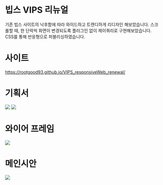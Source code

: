 # 빕스 VIPS 리뉴얼
기존 빕스 사이트의 낙후함에 따라 와이드하고 트렌디하게 리디자인 해보았습니다. 스크롤할 때, 한 단락씩 화면이 변경되도록 플러그인 없이 제이쿼리로 구현해보았습니다.
CSS를 통해 반응형으로 퍼블리싱하였습니다.

# 사이트
<a href="https://rootgood93.github.io/VIPS_responsiveWeb_renewal/">https://rootgood93.github.io/VIPS_responsiveWeb_renewal/</a>

# 기획서
<img src="https://user-images.githubusercontent.com/108649544/188542889-292ebbb3-c8ec-49f2-8c16-b5427d020057.jpg"/>
<img src="https://user-images.githubusercontent.com/108649544/188542892-990178a6-2cbf-4663-8dce-7c3b89d896eb.jpg"/>

# 와이어 프레임
<img src="https://user-images.githubusercontent.com/108649544/188543506-a3a0a565-028a-4a69-bcdc-66c4aac9e68a.jpg"/>

# 메인시안
<img src="https://user-images.githubusercontent.com/108649544/188543711-f12cc31b-7b4a-4371-b947-fd926c8293a4.jpg"/>

